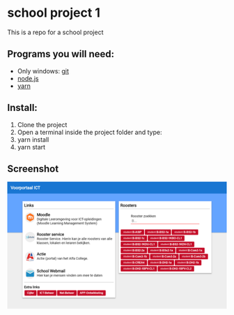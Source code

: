# school project 1
This is a repo for a school project

## Programs you will need:
- Only windows: [git](https://git-scm.com/)
- [node.js](https://nodejs.org/en/)
- [yarn](https://yarnpkg.com/en/)

## Install:
1. Clone the project
2. Open a terminal inside the project folder and type:
3. yarn install
4. yarn start

## Screenshot
![screenshot](https://github.com/mjarkk/school-project-1/blob/master/pagescreenshot.png)
